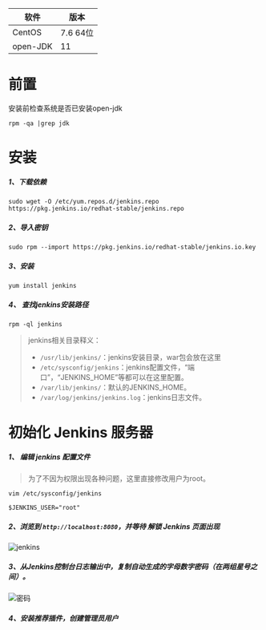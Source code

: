 软件 | 版本
-- | --
CentOS | 7.6 64位
open-JDK | 11


# 前置
安装前检查系统是否已安装open-jdk
```
rpm -qa |grep jdk
```

# 安装
##### 1、下载依赖
```
sudo wget -O /etc/yum.repos.d/jenkins.repo https://pkg.jenkins.io/redhat-stable/jenkins.repo
```

##### 2、导入密钥
```
sudo rpm --import https://pkg.jenkins.io/redhat-stable/jenkins.io.key
```

##### 3、安装
```
yum install jenkins
```

##### 4、 查找jenkins安装路径
```
rpm -ql jenkins
```

> jenkins相关目录释义：
> - `/usr/lib/jenkins/`：jenkins安装目录，war包会放在这里
> - `/etc/sysconfig/jenkins`：jenkins配置文件，“端口”，“JENKINS_HOME”等都可以在这里配置。
> - `/var/lib/jenkins/`：默认的JENKINS_HOME。
> - `/var/log/jenkins/jenkins.log`：jenkins日志文件。

# 初始化 Jenkins 服务器
##### 1、 编辑 jenkins 配置文件
> 为了不因为权限出现各种问题，这里直接修改用户为root。

`vim /etc/sysconfig/jenkins`
```
$JENKINS_USER="root"
```

##### 2、浏览到 `http://localhost:8080`，并等待 解锁 Jenkins 页面出现
![jenkins](https://www.jenkins.io/zh/doc/book/resources/tutorials/setup-jenkins-01-unlock-jenkins-page.jpg)

##### 3、从Jenkins控制台日志输出中，复制自动生成的字母数字密码（在两组星号之间）。
![密码](https://www.jenkins.io/zh/doc/book/resources/tutorials/setup-jenkins-02-copying-initial-admin-password.png)

##### 4、安装推荐插件，创建管理员用户


